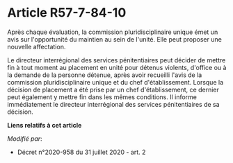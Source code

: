 # Article R57-7-84-10

Après chaque évaluation, la commission pluridisciplinaire unique émet un avis sur l'opportunité du maintien au sein de
l'unité. Elle peut proposer une nouvelle affectation. 

Le directeur interrégional des services pénitentiaires peut décider de mettre fin à tout moment au placement en unité pour
détenus violents, d'office ou à la demande de la personne détenue, après avoir recueilli l'avis de la commission
pluridisciplinaire unique et du chef d'établissement. Lorsque la décision de placement a été prise par un chef
d'établissement, ce dernier peut également y mettre fin dans les mêmes conditions. Il informe immédiatement le directeur
interrégional des services pénitentiaires de sa décision.

**Liens relatifs à cet article**

_Modifié par_:

  - Décret n°2020-958 du 31 juillet 2020 - art. 2
